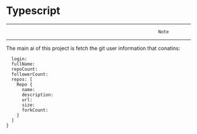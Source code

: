 # Typescript

********************************************************************************
                                                              Note                                          
********************************************************************************
The main ai of this project is fetch the git user information that conatins:
```User {
  login: 
  fullName: 
  repoCount: 
  followerCount:
  repos: [
    Repo {
      name: 
      description: 
      url: 
      size: 
      forkCount:
    }
  ]
}
```

